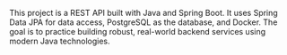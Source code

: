 This project is a REST API built with Java and Spring Boot. It uses Spring Data JPA for data access, PostgreSQL as the database, and Docker. The goal is to practice building robust, real-world backend services using modern Java technologies.
